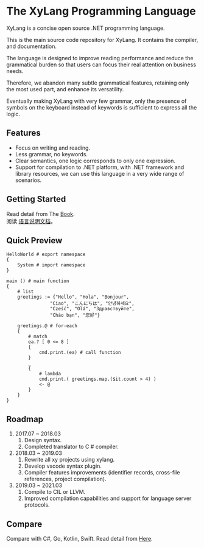# The XyLang Programming Language
XyLang is a concise open source .NET programming language. 

This is the main source code repository for XyLang. It contains the compiler, and documentation.

The language is designed to improve reading performance and reduce the grammatical burden so that users can focus their real attention on business needs.

Therefore, we abandon many subtle grammatical features, retaining only the most used part, and enhance its versatility.

Eventually making XyLang with very few grammar, only the presence of symbols on the keyboard instead of keywords is sufficient to express all the logic.

## Features
+ Focus on writing and reading.
+ Less grammar, no keywords.
+ Clear semantics, one logic corresponds to only one expression.
+ Support for compilation to .NET platform, with .NET framework and library resources, we can use this language in a very wide range of scenarios.

## Getting Started
Read detail from The [Book](./book-en/introduction.md).  
阅读 [语言说明文档](./book-zh/介绍.md)。

## Quick Preview
```
HelloWorld # export namespace
{
    System # import namespace
}

main () # main function  
{
    # list
    greetings := {"Hello", "Hola", "Bonjour",
                "Ciao", "こんにちは", "안녕하세요",
                "Cześć", "Olá", "Здравствуйте",
                "Chào bạn", "您好"}
                
    greetings.@ # for-each
    {
        # match
        ea.? [ 0 <= 8 ] 
        {
            cmd.print.(ea) # call function
        }
        _
        {
            # lambda
            cmd.print.( greetings.map.($it.count > 4) )
            <- @
        }
    }
}
```
## Roadmap
1. 2017.07 ~ 2018.03 
    1. Design syntax.
    1. Completed translator to C # compiler.
1. 2018.03 ~ 2019.03
    1. Rewrite all xy projects using xylang.
    1. Develop vscode syntax plugin.
    1. Compiler features improvements (identifier records, cross-file references, project compilation).
1. 2019.03 ~ 2021.03
    1. Compile to CIL or LLVM.
    1. Improved compilation capabilities and support for language server protocols.
## Compare
Compare with C#, Go, Kotlin, Swift.
Read detail from [Here](./Compare.md).  